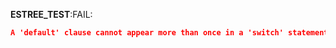 __ESTREE_TEST__:FAIL:
```json
A 'default' clause cannot appear more than once in a 'switch' statement.
```
